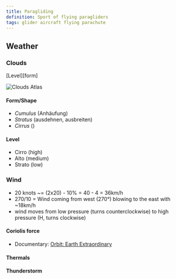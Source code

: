 ```yaml
---
title: Paragliding
definition: Sport of flying paragliders
tags: glider aircraft flying parachute
---
```


## Weather

### Clouds

[Level][form]

![Clouds Atlas](https://upload.wikimedia.org/wikipedia/commons/b/bf/Clouds_Atlas2.png 'Cloud Atlas')

#### Form/Shape

- _Cumulus_ (Anhäufung)
- _Stratus_ (ausdehnen, ausbreiten)
- _Cirrus_ ()

#### Level

- Cirro (high)
- Alto (medium)
- Strato (low)

### Wind

- 20 knots ~= (2x20) - 10% = 40 - 4 = 36km/h
- 270/10 = Wind coming from west (270°) blowing to the east with ~18km/h
- wind moves from low pressure (turns counterclockwise) to high pressure (H,
  turns clockwise)

#### Coriolis force

- Documentary:
  [Orbit: Earth Extraordinary](https://www.documentarymania.com/player.php?title=Orbit%3A+Earth+Extraordinary+Journey+July+to+December)

#### Thermals

#### Thunderstorm
